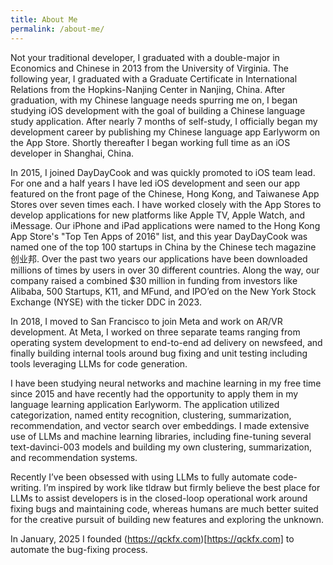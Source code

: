 ```yaml
---
title: About Me
permalink: /about-me/
---
```


Not your traditional developer, I graduated with a double-major in Economics and Chinese in 2013 from the University of Virginia. The following year, I graduated with a Graduate Certificate in International Relations from the Hopkins-Nanjing Center in Nanjing, China. After graduation, with my Chinese language needs spurring me on, I began studying iOS development with the goal of building a Chinese language study application. After nearly 7 months of self-study, I officially began my development career by publishing my Chinese language app Earlyworm on the App Store. Shortly thereafter I began working full time as an iOS developer in Shanghai, China. 

In 2015, I joined DayDayCook and was quickly promoted to iOS team lead. For one and a half years I have led iOS development and seen our app featured on the front page of the Chinese, Hong Kong, and Taiwanese App Stores over seven times each. I have worked closely with the App Stores to develop applications for new platforms like Apple TV, Apple Watch, and iMessage. Our iPhone and iPad applications were named to the Hong Kong App Store's "Top Ten Apps of 2016" list, and this year DayDayCook was named one of the top 100 startups in China by the Chinese tech magazine 创业邦. Over the past two years our applications have been downloaded millions of times by users in over 30 different countries. Along the way, our company raised a combined $30 million in funding from investors like Alibaba, 500 Startups, K11, and MFund, and IPO’ed on the New York Stock Exchange (NYSE) with the ticker DDC in 2023.

In 2018, I moved to San Francisco to join Meta and work on AR/VR development. At Meta, I worked on three separate teams ranging from operating system development to end-to-end ad delivery on newsfeed, and finally building internal tools around bug fixing and unit testing including tools leveraging LLMs for code generation.

I have been studying neural networks and machine learning in my free time since 2015 and have recently had the opportunity to apply them in my language learning application Earlyworm. The application utilized categorization, named entity recognition, clustering, summarization, recommendation, and vector search over embeddings. I made extensive use of LLMs and machine learning libraries, including fine-tuning several text-davinci-003 models and building my own clustering, summarization, and recommendation systems.

Recently I’ve been obsessed with using LLMs to fully automate code-writing. I’m inspired by work like tldraw but firmly believe the best place for LLMs to assist developers is in the closed-loop operational work around fixing bugs and maintaining code, whereas humans are much better suited for the creative pursuit of building new features and exploring the unknown.

In January, 2025 I founded (https://qckfx.com)[https://qckfx.com] to automate the bug-fixing process. 
